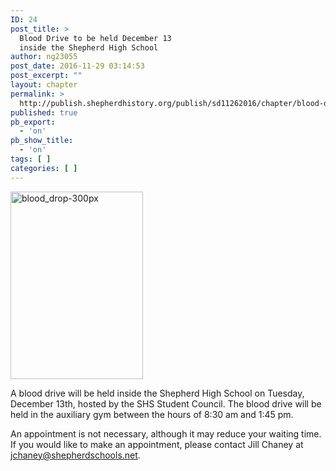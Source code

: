 ```yaml
---
ID: 24
post_title: >
  Blood Drive to be held December 13
  inside the Shepherd High School
author: ng23055
post_date: 2016-11-29 03:14:53
post_excerpt: ""
layout: chapter
permalink: >
  http://publish.shepherdhistory.org/publish/sd11262016/chapter/blood-drive-to-be-held-december-13-inside-the-shepherd-high-school/
published: true
pb_export:
  - 'on'
pb_show_title:
  - 'on'
tags: [ ]
categories: [ ]
---
```

<img src="http://publish.shepherdhistory.org/publish/sd11262016/wp-content/uploads/sites/2/2016/11/blood_drop-300px-212x300.png" alt="blood_drop-300px" width="212" height="300" class="size-medium wp-image-26 alignleft" />

A blood drive will be held inside the Shepherd High School on Tuesday, December 13th, hosted by the SHS Student Council. The blood drive will be held in the auxiliary gym between the hours of 8:30 am and 1:45 pm.

An appointment is not necessary, although it may reduce your waiting time. If you would like to make an appointment, please contact Jill Chaney at jchaney@shepherdschools.net.